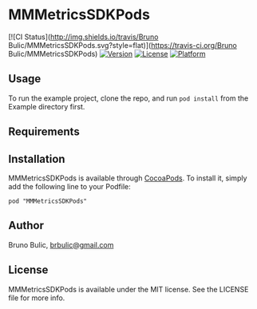 # MMMetricsSDKPods

[![CI Status](http://img.shields.io/travis/Bruno Bulic/MMMetricsSDKPods.svg?style=flat)](https://travis-ci.org/Bruno Bulic/MMMetricsSDKPods)
[![Version](https://img.shields.io/cocoapods/v/MMMetricsSDKPods.svg?style=flat)](http://cocoadocs.org/docsets/MMMetricsSDKPods)
[![License](https://img.shields.io/cocoapods/l/MMMetricsSDKPods.svg?style=flat)](http://cocoadocs.org/docsets/MMMetricsSDKPods)
[![Platform](https://img.shields.io/cocoapods/p/MMMetricsSDKPods.svg?style=flat)](http://cocoadocs.org/docsets/MMMetricsSDKPods)

## Usage

To run the example project, clone the repo, and run `pod install` from the Example directory first.

## Requirements

## Installation

MMMetricsSDKPods is available through [CocoaPods](http://cocoapods.org). To install
it, simply add the following line to your Podfile:

    pod "MMMetricsSDKPods"

## Author

Bruno Bulic, brbulic@gmail.com

## License

MMMetricsSDKPods is available under the MIT license. See the LICENSE file for more info.

